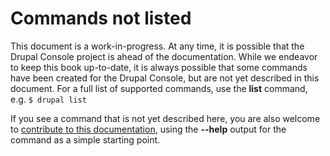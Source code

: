 # Commands not listed
This document is a work-in-progress. At any time, it is possible that the Drupal Console project is ahead of the documentation. While we endeavor to keep this book up-to-date, it is always possible that some commands have been created for the Drupal Console, but are not yet described in this document. For a full list of supported commands, use the **list** command, e.g. `$ drupal list`

If you see a command that is not yet described here, you are also welcome to [contribute to this documentation](../contributing/contributing-to-the-book.md "Contribute to the Drupal Console documentation"), using the **--help** output for the command as a simple starting point.
